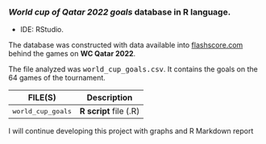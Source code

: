 ### ***World cup of Qatar 2022 goals*** database in R language.

+ IDE: RStudio.

The database was constructed with data available into [flashscore.com](https://flashscore.com) behind the games on **WC Qatar 2022**.

The file analyzed was <kbd>world_cup_goals.csv</kbd>. It contains the goals on the 64 games of the tournament.


FILE(S)                              | Description
-----------------------------------  | ------------------------
<kbd>world_cup_goals</kbd>           | **R script** file (.R)

I will continue developing this project with graphs and R Markdown report
